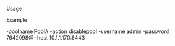 Usage 

Example

-poolname PoolA -action disablepool -username admin -password 7642098@ -host 10.1.1.170:8443